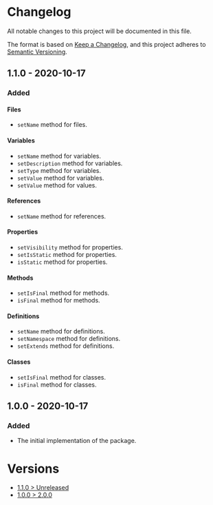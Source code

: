 # Changelog
All notable changes to this project will be documented in this file.

The format is based on [Keep a Changelog](https://keepachangelog.com/en/1.0.0/),
and this project adheres to [Semantic Versioning](https://semver.org/spec/v2.0.0.html).

## 1.1.0 - 2020-10-17

### Added
#### Files
- `setName` method for files.

#### Variables
- `setName` method for variables.
- `setDescription` method for variables.
- `setType` method for variables.
- `setValue` method for variables.
- `setValue` method for values.

#### References
- `setName` method for references.

#### Properties
- `setVisibility` method for properties.
- `setIsStatic` method for properties.
- `isStatic` method for properties.

#### Methods
- `setIsFinal` method for methods.
- `isFinal` method for methods.

#### Definitions
- `setName` method for definitions.
- `setNamespace` method for definitions.
- `setExtends` method for definitions.

#### Classes
- `setIsFinal` method for classes.
- `isFinal` method for classes.

## 1.0.0 - 2020-10-17

### Added
- The initial implementation of the package.

# Versions
- [1.1.0 > Unreleased](https://github.com/grizz-it/ast/compare/1.1.0...HEAD)
- [1.0.0 > 2.0.0](https://github.com/grizz-it/ast/compare/1.0.0...1.1.0)
